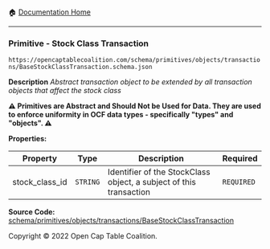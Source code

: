 :house: [Documentation Home](/README.md)

---

### Primitive - Stock Class Transaction

`https://opencaptablecoalition.com/schema/primitives/objects/transactions/BaseStockClassTransaction.schema.json`

**Description** _Abstract transaction object to be extended by all transaction objects that affect the stock class_

**:warning: Primitives are Abstract and Should Not be Used for Data. They are used to enforce uniformity in OCF data types - specifically "types" and "objects". :warning:**

**Properties:**

| Property       | Type     | Description                                                        | Required   |
| -------------- | -------- | ------------------------------------------------------------------ | ---------- |
| stock_class_id | `STRING` | Identifier of the StockClass object, a subject of this transaction | `REQUIRED` |

**Source Code:** [schema/primitives/objects/transactions/BaseStockClassTransaction](/schema/primitives/objects/transactions/BaseStockClassTransaction.schema.json)

Copyright © 2022 Open Cap Table Coalition.
